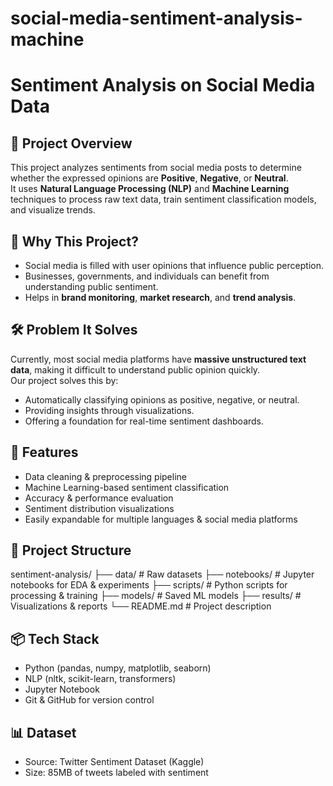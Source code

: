 # social-media-sentiment-analysis-machine

# Sentiment Analysis on Social Media Data

## 📌 Project Overview
This project analyzes sentiments from social media posts to determine whether the expressed opinions are **Positive**, **Negative**, or **Neutral**.  
It uses **Natural Language Processing (NLP)** and **Machine Learning** techniques to process raw text data, train sentiment classification models, and visualize trends.

## 🎯 Why This Project?
- Social media is filled with user opinions that influence public perception.
- Businesses, governments, and individuals can benefit from understanding public sentiment.
- Helps in **brand monitoring**, **market research**, and **trend analysis**.

## 🛠 Problem It Solves
Currently, most social media platforms have **massive unstructured text data**, making it difficult to understand public opinion quickly.  
Our project solves this by:
- Automatically classifying opinions as positive, negative, or neutral.
- Providing insights through visualizations.
- Offering a foundation for real-time sentiment dashboards.

## 🚀 Features
- Data cleaning & preprocessing pipeline
- Machine Learning-based sentiment classification
- Accuracy & performance evaluation
- Sentiment distribution visualizations
- Easily expandable for multiple languages & social media platforms

## 📂 Project Structure
sentiment-analysis/
├── data/ # Raw datasets
├── notebooks/ # Jupyter notebooks for EDA & experiments
├── scripts/ # Python scripts for processing & training
├── models/ # Saved ML models
├── results/ # Visualizations & reports
└── README.md # Project description


## 📦 Tech Stack
- Python (pandas, numpy, matplotlib, seaborn)
- NLP (nltk, scikit-learn, transformers)
- Jupyter Notebook
- Git & GitHub for version control

## 📊 Dataset
- Source: Twitter Sentiment Dataset (Kaggle)
- Size: 85MB of tweets labeled with sentiment

